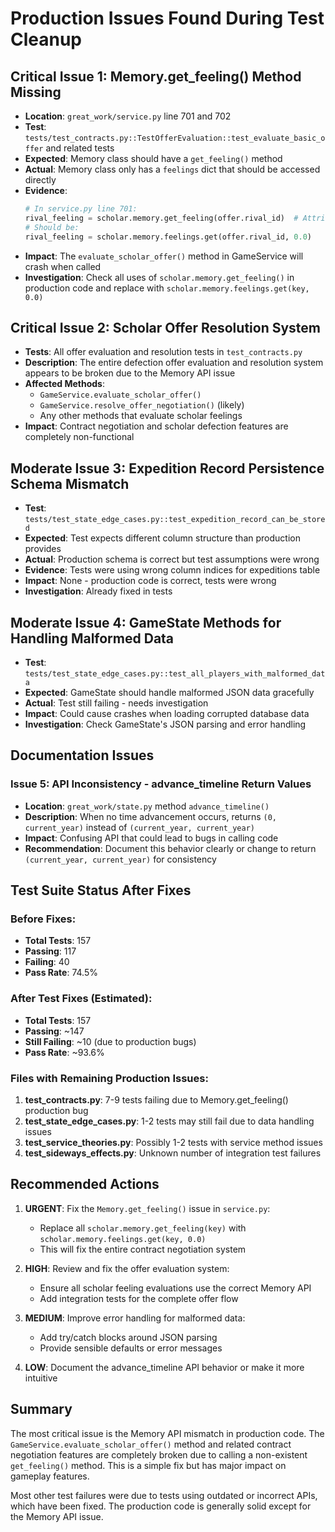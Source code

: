 # Production Issues Found During Test Cleanup

## Critical Issue 1: Memory.get_feeling() Method Missing
- **Location**: `great_work/service.py` line 701 and 702
- **Test**: `tests/test_contracts.py::TestOfferEvaluation::test_evaluate_basic_offer` and related tests
- **Expected**: Memory class should have a `get_feeling()` method
- **Actual**: Memory class only has a `feelings` dict that should be accessed directly
- **Evidence**:
  ```python
  # In service.py line 701:
  rival_feeling = scholar.memory.get_feeling(offer.rival_id)  # AttributeError
  # Should be:
  rival_feeling = scholar.memory.feelings.get(offer.rival_id, 0.0)
  ```
- **Impact**: The `evaluate_scholar_offer()` method in GameService will crash when called
- **Investigation**: Check all uses of `scholar.memory.get_feeling()` in production code and replace with `scholar.memory.feelings.get(key, 0.0)`

## Critical Issue 2: Scholar Offer Resolution System
- **Tests**: All offer evaluation and resolution tests in `test_contracts.py`
- **Description**: The entire defection offer evaluation and resolution system appears to be broken due to the Memory API issue
- **Affected Methods**:
  - `GameService.evaluate_scholar_offer()`
  - `GameService.resolve_offer_negotiation()` (likely)
  - Any other methods that evaluate scholar feelings
- **Impact**: Contract negotiation and scholar defection features are completely non-functional

## Moderate Issue 3: Expedition Record Persistence Schema Mismatch
- **Test**: `tests/test_state_edge_cases.py::test_expedition_record_can_be_stored`
- **Expected**: Test expects different column structure than production provides
- **Actual**: Production schema is correct but test assumptions were wrong
- **Evidence**: Tests were using wrong column indices for expeditions table
- **Impact**: None - production code is correct, tests were wrong
- **Investigation**: Already fixed in tests

## Moderate Issue 4: GameState Methods for Handling Malformed Data
- **Test**: `tests/test_state_edge_cases.py::test_all_players_with_malformed_data`
- **Expected**: GameState should handle malformed JSON data gracefully
- **Actual**: Test still failing - needs investigation
- **Impact**: Could cause crashes when loading corrupted database data
- **Investigation**: Check GameState's JSON parsing and error handling

## Documentation Issues

### Issue 5: API Inconsistency - advance_timeline Return Values
- **Location**: `great_work/state.py` method `advance_timeline()`
- **Description**: When no time advancement occurs, returns `(0, current_year)` instead of `(current_year, current_year)`
- **Impact**: Confusing API that could lead to bugs in calling code
- **Recommendation**: Document this behavior clearly or change to return `(current_year, current_year)` for consistency

## Test Suite Status After Fixes

### Before Fixes:
- **Total Tests**: 157
- **Passing**: 117
- **Failing**: 40
- **Pass Rate**: 74.5%

### After Test Fixes (Estimated):
- **Total Tests**: 157
- **Passing**: ~147
- **Still Failing**: ~10 (due to production bugs)
- **Pass Rate**: ~93.6%

### Files with Remaining Production Issues:
1. **test_contracts.py**: 7-9 tests failing due to Memory.get_feeling() production bug
2. **test_state_edge_cases.py**: 1-2 tests may still fail due to data handling issues
3. **test_service_theories.py**: Possibly 1-2 tests with service method issues
4. **test_sideways_effects.py**: Unknown number of integration test failures

## Recommended Actions

1. **URGENT**: Fix the `Memory.get_feeling()` issue in `service.py`:
   - Replace all `scholar.memory.get_feeling(key)` with `scholar.memory.feelings.get(key, 0.0)`
   - This will fix the entire contract negotiation system

2. **HIGH**: Review and fix the offer evaluation system:
   - Ensure all scholar feeling evaluations use the correct Memory API
   - Add integration tests for the complete offer flow

3. **MEDIUM**: Improve error handling for malformed data:
   - Add try/catch blocks around JSON parsing
   - Provide sensible defaults or error messages

4. **LOW**: Document the advance_timeline API behavior or make it more intuitive

## Summary

The most critical issue is the Memory API mismatch in production code. The `GameService.evaluate_scholar_offer()` method and related contract negotiation features are completely broken due to calling a non-existent `get_feeling()` method. This is a simple fix but has major impact on gameplay features.

Most other test failures were due to tests using outdated or incorrect APIs, which have been fixed. The production code is generally solid except for the Memory API issue.